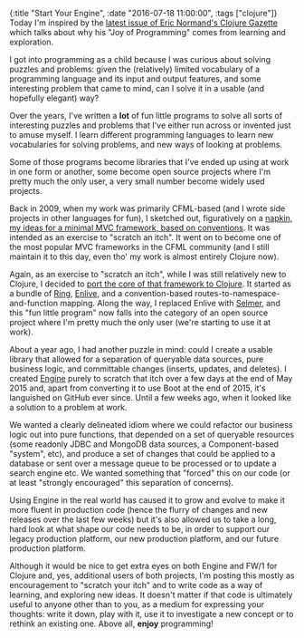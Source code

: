 {:title "Start Your Engine",
 :date "2016-07-18 11:00:00",
 :tags ["clojure"]}
Today I'm inspired by the [latest issue of Eric Normand's Clojure Gazette](http://us4.campaign-archive1.com/?u=a33b5228d1b5bf2e0c68a83f4&id=56d35f53c5) which talks about why his "Joy of Programming" comes from learning and exploration.

I got into programming as a child because I was curious about solving puzzles and problems: given the (relatively) limited vocabulary of a programming language and its input and output features, and some interesting problem that came to mind, can I solve it in a usable (and hopefully elegant) way?

Over the years, I've written a **lot** of fun little programs to solve all sorts of interesting puzzles and problems that I've either run across or invented just to amuse myself. I learn different programming languages to learn new vocabularies for solving problems, and new ways of looking at problems.

Some of those programs become libraries that I've ended up using at work in one form or another, some become open source projects where I'm pretty much the only user, a very small number become widely used projects.<!-- more -->

Back in 2009, when my work was primarily CFML-based (and I wrote side projects in other languages for fun), I sketched out, figuratively on a [napkin, my ideas for a minimal MVC framework, based on conventions](http://framework-one.github.io/blog/2010/02/06/fw1-the-napkin-spec/). It was intended as an exercise to "scratch an itch". It went on to become one of the most popular MVC frameworks in the CFML community (and I still maintain it to this day, even tho' my work is almost entirely Clojure now).

Again, as an exercise to "scratch an itch", while I was still relatively new to Clojure, I decided to [port the core of that framework to Clojure](http://framework-one.github.io/blog/2011/11/07/fw1-comes-to-clojure/). It started as a bundle of [Ring](https://github.com/ring-clojure/ring), [Enlive](https://github.com/cgrand/enlive), and a convention-based routes-to-namespace-and-function mapping. Along the way, I replaced Enlive with [Selmer](https://github.com/yogthos/Selmer), and this "fun little program" now falls into the category of an open source project where I'm pretty much the only user (we're starting to use it at work).

About a year ago, I had another puzzle in mind: could I create a usable library that allowed for a separation of queryable data sources, pure business logic, and committable changes (inserts, updates, and deletes). I created [Engine](https://github.com/seancorfield/engine) purely to scratch that itch over a few days at the end of May 2015 and, apart from converting it to use Boot at the end of 2015, it's languished on GitHub ever since. Until a few weeks ago, when it looked like a solution to a problem at work.

We wanted a clearly delineated idiom where we could refactor our business logic out into pure functions, that depended on a set of queryable resources (some readonly JDBC and MongoDB data sources, a Component-based "system", etc), and produce a set of changes that could be applied to a database or sent over a message queue to be processed or to update a search engine etc. We wanted something that "forced" this on our code (or at least "strongly encouraged" this separation of concerns).

Using Engine in the real world has caused it to grow and evolve to make it more fluent in production code (hence the flurry of changes and new releases over the last few weeks) but it's also allowed us to take a long, hard look at what shape our code needs to be, in order to support our legacy production platform, our new production platform, and our future production platform.

Although it would be nice to get extra eyes on both Engine and FW/1 for Clojure and, yes, additional users of both projects, I'm posting this mostly as encouragement to "scratch your itch" and to write code as a way of learning, and exploring new ideas. It doesn't matter if that code is ultimately useful to anyone other than to you, as a medium for expressing your thoughts: write it down, play with it, use it to investigate a new concept or to rethink an existing one. Above all, **enjoy** programming!

